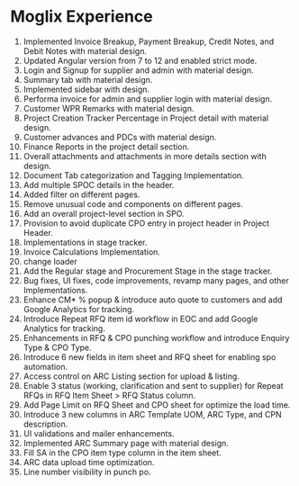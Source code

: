 # Moglix Experience
1. Implemented Invoice Breakup, Payment Breakup, Credit Notes, and Debit Notes with material design.
2. Updated Angular version from 7 to 12 and enabled strict mode.
3. Login and Signup for supplier and admin with material design.
4. Summary tab with material design.
5. Implemented sidebar with design.
6. Performa invoice for admin and supplier login with material design.
7. Customer WPR Remarks with material design.
8. Project Creation Tracker Percentage in Project detail with material design.
9. Customer advances and PDCs with material design.
10. Finance Reports in the project detail section.
11. Overall attachments and attachments in more details section with design.
12. Document Tab categorization and Tagging Implementation.
13. Add multiple SPOC details in the header.
14. Added filter on different pages.
15. Remove unusual code and components on different pages.
16. Add an overall project-level section in SPO.
17. Provision to avoid duplicate CPO entry in project header in Project Header.
18. Implementations in stage tracker.
19. Invoice Calculations Implementation.
20. change loader
21. Add the Regular stage and Procurement Stage in the stage tracker.
22. Bug fixes, UI fixes, code improvements, revamp many pages, and other Implementations.
23. Enhance CM* % popup & introduce auto quote to customers and add Google Analytics for tracking.
24. Introduce Repeat RFQ item id workflow in EOC and add Google Analytics for tracking.
25. Enhancements in RFQ & CPO punching workflow and introduce Enquiry Type & CPO Type.
26. Introduce 6 new fields in item sheet and RFQ sheet for enabling spo automation.
27. Access control on ARC Listing section for upload & listing.
28. Enable 3 status (working, clarification and sent to supplier) for Repeat RFQs in RFQ Item Sheet > RFQ Status column.
29. Add Page Limit on RFQ Sheet and CPO sheet for optimize the load time.
30. Introduce 3 new columns in ARC Template UOM, ARC Type, and CPN description.
31. UI validations and mailer enhancements.
32. Implemented ARC Summary page with material design.
33. Fill SA in the CPO item type column in the item sheet.
34. ARC data upload time optimization.
35. Line number visibility in punch po.
